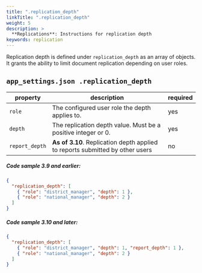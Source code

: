 ```yaml
---
title: ".replication_depth"
linkTitle: ".replication_depth"
weight: 5
description: >
  **Replications**: Instructions for replication depth
keywords: replication
---
```


Replication depth is defined under `replication_depth` as an array of objects. It grants the ability to limit document replication depending on user roles.
 
## `app_settings.json .replication_depth`

| property | description | required |
|-------|---------|----------|
|`role`| The configured user role the depth applies to. | yes |
|`depth`| The replication depth value. Must be a positive integer or 0. | yes |
|`report_depth`| **As of 3.10**. Replication depth applied to reports submitted by other users | no | 

##### Code sample 3.9 and earlier:

```json
{
  "replication_depth": [
    { "role": "district_manager", "depth": 1 },
    { "role": "national_manager", "depth": 2 }
  ]
}
```

##### Code sample 3.10 and later:
```json
{
  "replication_depth": [
    { "role": "district_manager", "depth": 1, "report_depth": 1 },
    { "role": "national_manager", "depth": 2 }
  ]
}
```
